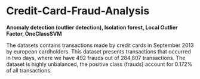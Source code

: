 # Credit-Card-Fraud-Analysis
**Anomaly detection (outlier detection), Isolation forest, Local Outlier Factor, OneClassSVM**

The datasets contains transactions made by credit cards in September 2013 by european cardholders. This dataset presents transactions that occurred in two days, where we have 492 frauds out of 284,807 transactions. The dataset is highly unbalanced, the positive class (frauds) account for 0.172% of all transactions.
